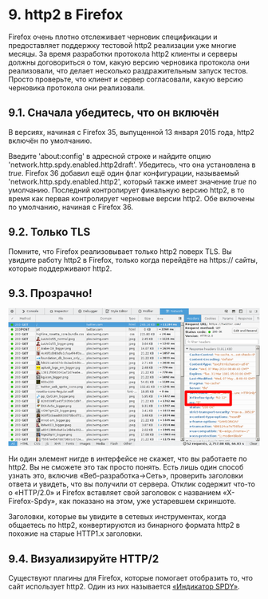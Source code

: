 # 9. http2 в Firefox

Firefox очень плотно отслеживает черновик спецификации и предоставляет
поддержку тестовой http2 реализации уже многие месяцы. За время разработки
протокола http2 клиенты и серверы должны договориться о том, какую версию
черновика протокола они реализовали, что делает несколько раздражительным
запуск тестов. Просто проверьте, что клиент и сервер согласовали, какую версию
черновика протокола они реализовали.

## 9.1. Сначала убедитесь, что он включён

В версиях, начиная с Firefox 35, выпущенной 13 января 2015 года, http2 включён
по умолчанию.

Введите 'about:config' в адресной строке и найдите опцию
'network.http.spdy.enabled.http2draft'. Убедитесь, что она установлена в
*true*.  Firefox 36 добавил ещё один флаг конфигурации, называемый
'network.http.spdy.enabled.http2', который также имеет значение *true* по
умолчанию. Последний контролирует финальную версию http2, в то время как первая
контролирует черновые версии http2. Обе включены по умолчанию, начиная с
Firefox 36.

## 9.2. Только TLS

Помните, что Firefox реализовывает только http2 поверх TLS. Вы увидите работу
http2 в Firefox, только когда перейдёте на https:// сайты, которые поддерживают
http2.

## 9.3. Прозрачно!

![transparent http2 use](https://raw.githubusercontent.com/bagder/http2-explained/master/images/firefox-screenshot.png)

Ни один элемент нигде в интерфейсе не скажет, что вы работаете по http2. Вы не
сможете это так просто понять. Есть лишь один способ узнать это, включив
«Веб-разработка->Сеть», проверить заголовки ответа и увидеть, что вы получили
от сервера. Отклик содержит что-то о «HTTP/2.0» и Firefox вставляет свой
заголовок с названием «X-Firefox-Spdy», как показано на этом, уже устаревшем
скриншоте.

Заголовки, которые вы увидите в сетевых инструментах, когда общаетесь по http2,
конвертируются из бинарного формата http2 в похожие на старые HTTP1.x
заголовки.

## 9.4. Визуализируйте HTTP/2

Существуют плагины для Firefox, которые помогает отобразить то, что сайт
использует http2. Один из них называется [«Индикатор
SPDY»](https://addons.mozilla.org/en-US/firefox/addon/spdy-indicator/).
